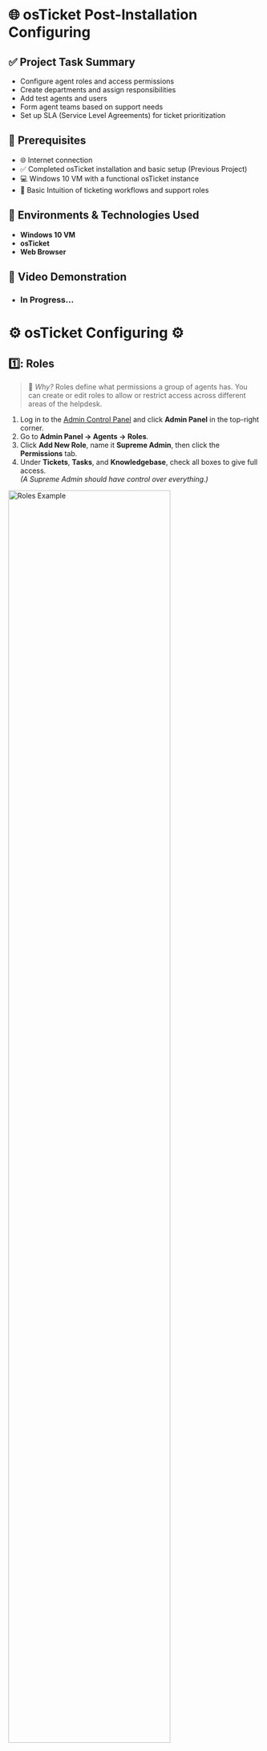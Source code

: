 <h1> 🌐 osTicket Post-Installation Configuring </h1>

## ✅ Project Task Summary

- Configure agent roles and access permissions
- Create departments and assign responsibilities
- Add test agents and users
- Form agent teams based on support needs
- Set up SLA (Service Level Agreements) for ticket prioritization

## 📌 Prerequisites

- 🌐 Internet connection
- ✅ Completed osTicket installation and basic setup (Previous Project)
- 💻 Windows 10 VM with a functional osTicket instance
- 🧠 Basic Intuition of ticketing workflows and support roles

## 🔗 Environments & Technologies Used 

- **Windows 10 VM**
- **osTicket**
- **Web Browser**

## 🎥 Video Demonstration

- ### In Progress...


<h1> ⚙️ osTicket Configuring ⚙️ </h1>


## 1️⃣: Roles

> 📌 *Why?* Roles define what permissions a group of agents has. You can create or edit roles to allow or restrict access across different areas of the helpdesk.

1. Log in to the [Admin Control Panel](http://localhost/osTicket/scp/login.php) and click **Admin Panel** in the top-right corner.
2. Go to **Admin Panel → Agents → Roles**.
3. Click **Add New Role**, name it **Supreme Admin**, then click the **Permissions** tab.
4. Under **Tickets**, **Tasks**, and **Knowledgebase**, check all boxes to give full access.  
   *(A Supreme Admin should have control over everything.)*

<p>
<img src="https://imgur.com/li5othi.png" height="80%" width="80%" alt="Roles Example">
</p>

---

## 2️⃣: Departments

> 📌 *Why?* Departments organize and route tickets to the appropriate group or team, such as a “Support” or “SysAdmin” department.

1. Go to **Admin Panel → Agents → Departments**.
2. Click **Add New Department** and fill in the following:
   - **Parent:** Top-Level Department  
   - **Name:** SysAdmins  
   *(Other options can be adjusted as needed.)*

<p>
<img src="https://imgur.com/h3EWsqe.png" height="80%" width="80%" alt="Department Example">
</p>

---

## 3️⃣: Agents

> 📌 *Why?* Agents are your internal support staff. They handle tickets and can be assigned to departments, roles, and teams. 
Note down the agents login info for future use.

1. Go to **Admin Panel → Agents → Add New Agent**.
2. Create two test agents with made-up names and emails.
3. Set their passwords manually:
   - Click **Set Password**
   - Uncheck **Send password reset email** and **Require password change**
4. Assign the following:

- **Agent One**
  - Department Access: **Support / SysAdmins** with **All Access**
  - Team: **Online Banking**

- **Agent Two**
  - Department Access: **Support** with **Expanded Access**
  - Team: **Level I Support**

<p>
<img src="https://imgur.com/Y3ll9Jg.png" height="60%" width="60%" alt="Agent Example">
</p>

---

## 4️⃣: Users

> 📌 *Why?* Users are the people who submit support tickets — typically customers or clients. Note down the User login info for future use.

1. Go to **Agent Panel → Users → Add New**.
2. Fill in fake user details to simulate a real support ticket.

<p>
<img src="https://imgur.com/LqV8kMp.png" height="90%" width="90%" alt="User Example">
</p>

---

## 5️⃣: Teams

> 📌 *Why?* Teams are custom groups of agents from different departments, built to handle specialized ticket types (e.g., Online Banking issues).

1. Go to **Admin Panel → Agents → Teams**.
2. Click **Add New Team** and name it **Online Banking**. Do the same with **Level I Support**.
3. After creating the team, use the **Members** tab to add agents to it.
   Add:
   - SysAdmins + Admin to **Online Banking**
   - Support to **Level I Support**

<p>
<img src="https://imgur.com/tC6Qjhw.png" height="90%" width="90%" alt="Team Example">
</p>

---

## 6️⃣: SLA (Service Level Agreements)

> 📌 *Why?* SLAs define how quickly tickets should be responded to or resolved based on priority.

1. Go to **Admin Panel → Manage → SLA**.
2. Create the following SLAs:
   - **Sev-A**: 1-hour grace period, 24/7 schedule  
   - **Sev-B**: 4-hour grace period, 24/7 schedule  
   - **Sev-C**: 8-hour grace period, business hours only

<p>
<img src="https://imgur.com/geXtlEu.png" height="90%" width="90%" alt="SLA Example">
</p>



